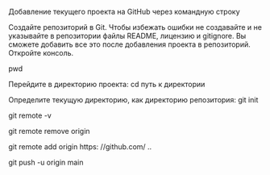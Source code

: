 Добавление текущего проекта на GitHub через командную строку

Создайте репозиторий в Git. Чтобы избежать ошибки не создавайте и не указывайте в репозитории файлы  README, лицензию и gitignore.
Вы сможете добавить все это после добавления проекта в репозиторий.
Откройте консоль.

pwd

Перейдите в директорию проекта:
cd путь к директории

Определите текущую директорию, как директорию репозитория:
git init

git remote -v

git remote remove origin

git remote add origin https: //github.com/ ..

git push -u origin main
